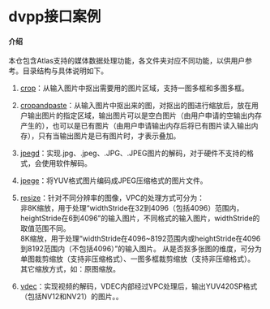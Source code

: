 #  dvpp接口案例

#### 介绍
本仓包含Atlas支持的媒体数据处理功能，各文件夹对应不同功能，以供用户参考。目录结构与具体说明如下。

1. [crop](https://gitee.com/ascend/samples/blob/master/dvpp_samples/for_atlas300_1.7x.0.0_c++/crop/readme.md)：从输入图片中抠出需要用的图片区域，支持一图多框和多图多框。

2. [cropandpaste](https://gitee.com/ascend/samples/blob/master/dvpp_samples/for_atlas300_1.7x.0.0_c++/cropandpaste/readme.md)：从输入图片中抠出来的图，对抠出的图进行缩放后，放在用户输出图片的指定区域，输出图片可以是空白图片（由用户申请的空输出内存产生的），也可以是已有图片（由用户申请输出内存后将已有图片读入输出内存），只有当输出图片是已有图片时，才表示叠加。

3. [jpegd](https://gitee.com/ascend/samples/blob/master/dvpp_samples/for_atlas300_1.7x.0.0_c++/jpegd/readme.md)：实现.jpg、.jpeg、.JPG、.JPEG图片的解码，对于硬件不支持的格式，会使用软件解码。

4. [jpege](https://gitee.com/ascend/samples/tree/master/dvpp_samples/for_atlas300_1.7x.0.0_c++/jpege)：将YUV格式图片编码成JPEG压缩格式的图片文件。

5. [resize](https://gitee.com/ascend/samples/blob/master/dvpp_samples/for_atlas300_1.7x.0.0_c++/resize/readme.md)：针对不同分辨率的图像，VPC的处理方式可分为：     
非8K缩放，用于处理“widthStride在32到4096（包括4096）范围内，heightStride在6到4096”的输入图片，不同格式的输入图片，widthStride的取值范围不同。     
8K缩放，用于处理“widthStride在4096~8192范围内或heightStride在4096到8192范围内（不包括4096）”的输入图片。
从是否抠多张图的维度，可分为单图裁剪缩放（支持非压缩格式）、一图多框裁剪缩放（支持非压缩格式）。     
其它缩放方式，如：原图缩放。

6. [vdec](https://gitee.com/ascend/samples/blob/master/dvpp_samples/for_atlas300_1.7x.0.0_c++/vdec/readme.md)：实现视频的解码，VDEC内部经过VPC处理后，输出YUV420SP格式（包括NV12和NV21）的图片。。